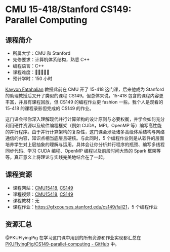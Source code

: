 # CMU 15-418/Stanford CS149: Parallel Computing

## 课程简介

- 所属大学：CMU 和 Stanford
- 先修要求：计算机体系结构，熟悉 C++
- 编程语言：C++
- 课程难度：🌟🌟🌟🌟🌟
- 预计学时：150 小时

[Kayvon Fatahalian](http://www.cs.cmu.edu/~kayvonf) 教授此前在 CMU 开了 15-418 这门课，后来他成为 Stanford 的助理教授后又开了类似的课程 CS149。但总体来说，15-418 包含的课程内容更丰富，并且有课程回放，但 CS149 的编程作业更 fashion 一些。我个人是观看的 15-418 的课程录影但完成的 CS149 的作业。

这门课会带你深入理解现代并行计算架构的设计原则与必要权衡，并学会如何充分利用硬件资源以及软件编程框架（例如 CUDA，MPI，OpenMP 等）编写高性能的并行程序。由于并行计算架构的复杂性，这门课会涉及诸多高级体系结构与网络通信的内容，知识点相当底层且硬核。与此同时，5 个编程作业则是从软件的层面培养学生对上层抽象的理解与运用，具体会让你分析并行程序的瓶颈、编写多线程同步代码、学习 CUDA 编程、OpenMP 编程以及前段时间大热的 Spark 框架等等。真正意义上将理论与实践完美地结合在了一起。

## 课程资源

- 课程网站：[CMU15418](https://www.cs.cmu.edu/afs/cs/academic/class/15418-s18/www/index.html), [CS149](https://gfxcourses.stanford.edu/cs149/fall21)
- 课程视频：[CMU15418](https://www.bilibili.com/video/BV1qT411g7n9/?vd_source=8203c64d4bd9585209745df0d3b001f2), [CS149](https://youtube.com/playlist?list=PLoROMvodv4rMp7MTFr4hQsDEcX7Bx6Odp&si=txtQiRDZ9ZZUzyRn)
- 课程教材：无
- 课程作业：<https://gfxcourses.stanford.edu/cs149/fall21>，5 个编程作业

## 资源汇总

@PKUFlyingPig 在学习这门课中用到的所有资源和作业实现都汇总在 [PKUFlyingPig/CS149-parallel-computing - GitHub](https://github.com/PKUFlyingPig/CS149-parallel-computing) 中。
